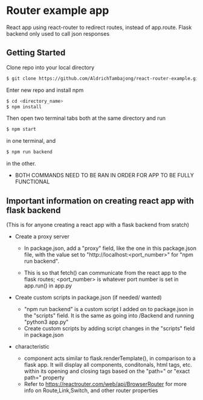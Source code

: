 # Router example app
React app using react-router to redirect routes, instead of app.route. Flask backend only used to call json responses

## Getting Started
Clone repo into your local directory
```sh
$ git clone https://github.com/AldrichTambajong/react-router-example.git <optional_directory_name>
```

Enter new repo and install npm
```sh
$ cd <directory_name>
$ npm install
```
Then open two terminal tabs both at the same directory and run

```sh
$ npm start
```
in one terminal, and

```sh
$ npm run backend
```

in the other.
* BOTH COMMANDS NEED TO BE RAN IN ORDER FOR APP TO BE FULLY FUNCTIONAL

## Important information on creating react app with flask backend
(This is for anyone creating a react app with a flask backend from sratch)

* Create a proxy server
   - In package.json, add a "proxy" field, like the one in this package.json file, with the value set to "http://localhost:<port_number>" for "npm run backend".

   - This is so that fetch() can communicate from the react app to the flask routes; <port_number> is whatever port number is set in app.run() in app.py

* Create custom scripts in package.json (if needed/ wanted) 
   - "npm run backend" is a custom script I added on to package.json in the "scripts" field. It is the same as going into /Backend and running "python3 app.py"
   - Create custom scripts by adding script changes in the "scripts" field in package.json 

* <Route> characteristic
   - <Route> component acts similar to flask.renderTemplate(), in comparison to a flask app. It will display all components, conditonals, html tags, etc. within its opening and closing tags based on the "path=" or "exact path=" property
   - Refer to https://reactrouter.com/web/api/BrowserRouter for more info on Route,Link,Switch, and other router properties
